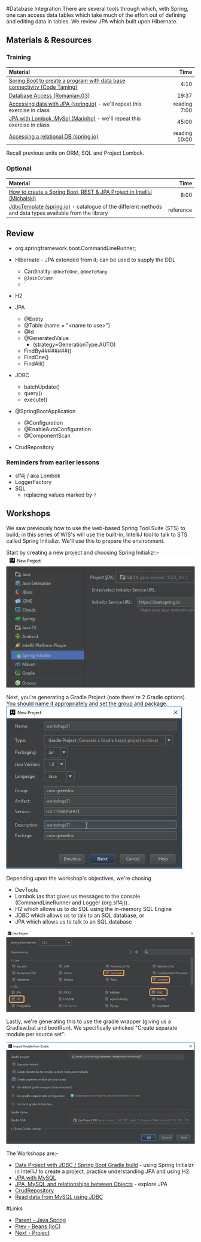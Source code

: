 #Database Integration
There are several tools through which, with Spring, one can access data tables which take much of the effort out of defining and editing data in tables.  We review JPA which built upon Hibernate.

## Materials & Resources

### Training
| Material | Time |
|:---------|-----:|
|[Spring Boot to create a program with data base connectivity (Code Taming)](https://www.youtube.com/watch?v=oBqTpe5ciMo)|4:10|
|[Database Access (Romanian.03)](https://www.youtube.com/watch?v=C3bNEz9opuU)|19:37|
|[Accessing data with JPA (spring.io)](https://spring.io/guides/gs/accessing-data-jpa/) - we'll repeat this exercise in class|reading 7:00|
|[JPA with Lombok, MySql (Marinho)](https://www.youtube.com/watch?v=8FC_h1xuh-s) - we'll repeat this exercise in class|45:00|
|[Accessing a relational DB (spring.io)](http://spring.io/guides/gs/relational-data-access/)|reading 10:00|

Recall previous units on ORM, SQL and Project Lombok.

### Optional
| Material | Time |
|:---------|-----:|
|[How to create a Spring Boot, REST &amp; JPA Project in IntelliJ (Michalski)](https://www.youtube.com/watch?v=I1ydigiZ25g)|8:00|
|[JdbcTemplate (spring.io)](http://docs.spring.io/spring-framework/docs/2.5.x/api/org/springframework/jdbc/core/JdbcTemplate.html) - catalogue of the different methods and data types available from the library|reference|

## Review
- org.springframework.boot.CommandLineRunner;
- Hibernate - JPA extended from it; can be used to supply the DDL 
  - Cardinality: `@OneToOne`, `@OneToMany`
  - `@JoinColumn`
  - `
- H2

- JPA
  - @Entity
  - @Table (name = "&lt;name to use&gt;")
  - @Id
  - @GeneratedValue
    - (strategy=GenerationType.AUTO)
  - FindBy########()
  - FindOne()
  - FindAll()
- JDBC
  - batchUpdate()
  - query()
  - execute()
- @SpringBootApplication
  - @Configuration
  - @EnableAutoConfiguration
  - @ComponentScan
- CrudRepository

### Reminders from earlier lessons
- slf4j / aka Lombok
- LoggerFactory
- SQL
  - replacing values marked by `?`

## Workshops
We saw previously how to use the web-based Spring Tool Suite (STS) to build; in this series of W/S's will use the built-in, IntelliJ tool to talk to STS called Spring Initializr.  We'll use this to prepare the environment.

Start by creating a new project and choosing Spring Initializr:-
<img src="workshop/workshop01-A.jpg">

Next, you're generating a Gradle Project (note there're 2 Gradle options).  You should name it appropriately and set the group and package.
<img src="workshop/workshop01-B.jpg">

Depending upon the workshop's objectives, we're chosing
- DevTools
- Lombok (as that gives us messages to the console (CommandLineRunner and Logger (org.slf4j)).
- H2 which allows us to do SQL using the in-memory SQL Engine
- JDBC which allows us to talk to an SQL database, or 
- JPA which allows us to talk to an SQL database 

<img src="readme-A.jpg">

Lastly, we're generating this to use the gradle wrapper (giving us a Gradlew.bat and bootRun).  We specifically unticked "Create separate module per source set":

<img src="workshop/workshop01-D.jpg">

The Workshops are:-
- [Data Project with JDBC / Spring Boot Gradle build](./workshop/Workshop01.md) - using Spring Initialzr in IntelliJ to create a project, practice understanding JPA and using H2.
- [JPA with MySQL](./workshop/Workshop02.md)
- [JPA, MySQL and relationships between Objects](./workshop/Workshop03.md) - explore JPA 
- [CrudRepository](./Workshop/Workshop04.md)
- [Read data from MySQL using JDBC](./Workshop/Workshop05.md) 


#Links
- [Parent - Java Spring](../README.md)
- [Prev - Beans (IoC)](../ioc-bean/README.md)
- [Next - Project](../project-calorie/README.md)
